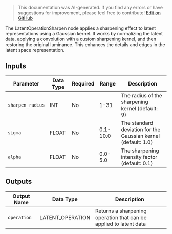 > This documentation was AI-generated. If you find any errors or have suggestions for improvement, please feel free to contribute! [Edit on GitHub](https://github.com/Comfy-Org/embedded-docs/blob/main/comfyui_embedded_docs/docs/LatentOperationSharpen/en.md)

The LatentOperationSharpen node applies a sharpening effect to latent representations using a Gaussian kernel. It works by normalizing the latent data, applying a convolution with a custom sharpening kernel, and then restoring the original luminance. This enhances the details and edges in the latent space representation.

## Inputs

| Parameter | Data Type | Required | Range | Description |
|-----------|-----------|----------|-------|-------------|
| `sharpen_radius` | INT | No | 1-31 | The radius of the sharpening kernel (default: 9) |
| `sigma` | FLOAT | No | 0.1-10.0 | The standard deviation for the Gaussian kernel (default: 1.0) |
| `alpha` | FLOAT | No | 0.0-5.0 | The sharpening intensity factor (default: 0.1) |

## Outputs

| Output Name | Data Type | Description |
|-------------|-----------|-------------|
| `operation` | LATENT_OPERATION | Returns a sharpening operation that can be applied to latent data |
